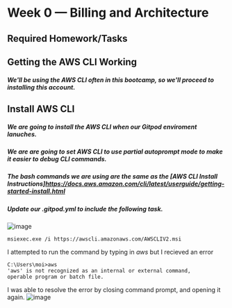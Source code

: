 # Week 0 — Billing and Architecture
## Required Homework/Tasks
## Getting the AWS CLI Working
##### We'll be using the AWS CLI often in this bootcamp, so we'll proceed to installing this account.

## Install AWS CLI
##### We are going to install the AWS CLI when our Gitpod enviroment lanuches.
##### We are are going to set AWS CLI to use partial autoprompt mode to make it easier to debug CLI commands.
##### The bash commands we are using are the same as the [AWS CLI Install Instructions]https://docs.aws.amazon.com/cli/latest/userguide/getting-started-install.html
##### Update our .gitpod.yml to include the following task.
![image](https://user-images.githubusercontent.com/10183258/219793043-1ad2122c-7ee1-404f-956c-b3c552b5550a.png)

```
msiexec.exe /i https://awscli.amazonaws.com/AWSCLIV2.msi
```
I attempted to run the command by typing in <em>aws</em> but I recieved an error

```
C:\Users\moi>aws
'aws' is not recognized as an internal or external command,
operable program or batch file.
```
I was able to resolve the error by closing command prompt, and opening it again.
![image](https://user-images.githubusercontent.com/10183258/219794688-8358af9e-6c13-4d3a-9d16-a59101c8f74e.png)

